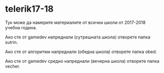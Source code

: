 # telerik17-18

Тук може да намерите материалите от всички школи от 2017-2018 учебна година.

Ако сте от gamedev напреднали (сутрешната школа) отворете папка sutrin.

Ако сте от алгоритми напреднали (обедна школа) отворете папка obed.

Ако сте от gamedev средно напреднали (вечерна школа) отворете папка vecher.
